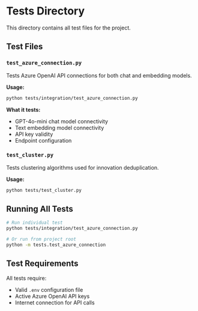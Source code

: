 # Tests Directory

This directory contains all test files for the project.

## Test Files

### `test_azure_connection.py`
Tests Azure OpenAI API connections for both chat and embedding models.

**Usage:**
```bash
python tests/integration/test_azure_connection.py
```

**What it tests:**
- GPT-4o-mini chat model connectivity
- Text embedding model connectivity
- API key validity
- Endpoint configuration

### `test_cluster.py`
Tests clustering algorithms used for innovation deduplication.

**Usage:**
```bash
python tests/test_cluster.py
```

## Running All Tests

```bash
# Run individual test
python tests/integration/test_azure_connection.py

# Or run from project root
python -m tests.test_azure_connection
```

## Test Requirements

All tests require:
- Valid `.env` configuration file
- Active Azure OpenAI API keys
- Internet connection for API calls

